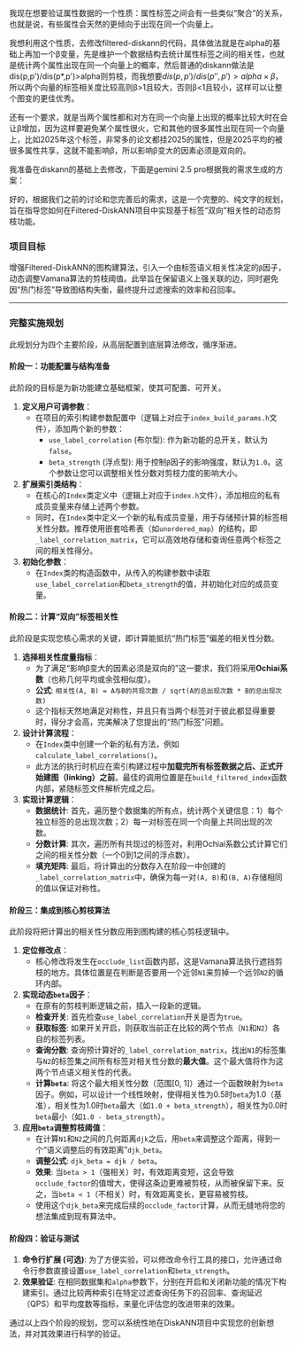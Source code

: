 我现在想要验证属性数据的一个性质：属性标签之间会有一些类似“聚合”的关系，也就是说，有些属性会天然的更倾向于出现在同一个向量上。

我想利用这个性质，去修改filtered-diskann的代码，具体做法就是在alpha的基础上再加一个β变量，先是维护一个数据结构去统计属性标签之间的相关性，也就是统计两个属性出现在同一个向量上的概率，然后普通的diskann做法是dis(p,p')/dis(p*,p')>alpha则剪枝，而我想要$dis(p,p')/dis(p'',p')>alpha\times β$，所以两个向量的标签相关度比较高则β>1且较大，否则β<1且较小，这样可以让整个图变的更佳优秀。

还有一个要求，就是当两个属性都和对方在同一个向量上出现的概率比较大时在会让β增加，因为这样要避免某个属性很火，它和其他的很多属性出现在同一个向量上，比如2025年这个标签，非常多的论文都挂2025的属性，但是2025平均的被很多属性共享，这就不能影响β，所以影响β变大的因素必须是双向的。



我准备在diskann的基础上去修改，下面是gemini 2.5 pro根据我的需求生成的方案：



好的，根据我们之前的讨论和您完善后的需求，这是一个完整的、纯文字的规划，旨在指导您如何在Filtered-DiskANN项目中实现基于标签“双向”相关性的动态剪枝功能。



### **项目目标**



增强Filtered-DiskANN的图构建算法，引入一个由标签语义相关性决定的`β`因子，动态调整Vamana算法的剪枝阈值。此举旨在保留语义上强关联的边，同时避免因“热门标签”导致图结构失衡，最终提升过滤搜索的效率和召回率。

------



### **完整实施规划**



此规划分为四个主要阶段，从高层配置到底层算法修改，循序渐进。



#### **阶段一：功能配置与结构准备**



此阶段的目标是为新功能建立基础框架，使其可配置、可开关。

1. **定义用户可调参数**：
   - 在项目的索引构建参数配置中（逻辑上对应于`index_build_params.h`文件），添加两个新的参数：
     - `use_label_correlation` (布尔型): 作为新功能的总开关，默认为`false`。
     - `beta_strength` (浮点型): 用于控制`β`因子的影响强度，默认为`1.0`。这个参数让您可以调整相关性分数对剪枝力度的影响大小。
2. **扩展索引类结构**：
   - 在核心的`Index`类定义中（逻辑上对应于`index.h`文件），添加相应的私有成员变量来存储上述两个参数。
   - 同时，在`Index`类中定义一个新的私有成员变量，用于存储预计算的标签相关性分数。推荐使用嵌套哈希表（如`unordered_map`）的结构，即`_label_correlation_matrix`，它可以高效地存储和查询任意两个标签之间的相关性得分。
3. **初始化参数**：
   - 在`Index`类的构造函数中，从传入的构建参数中读取`use_label_correlation`和`beta_strength`的值，并初始化对应的成员变量。



#### **阶段二：计算“双向”标签相关性**



此阶段是实现您核心需求的关键，即计算能抵抗“热门标签”偏差的相关性分数。

1. **选择相关性度量指标**：
   - 为了满足“影响β变大的因素必须是双向的”这一要求，我们将采用**Ochiai系数**（也称几何平均或余弦相似度）。
   - **公式**: `相关性(A, B) = A与B的共现次数 / sqrt(A的总出现次数 * B的总出现次数)`
   - 这个指标天然地满足对称性，并且只有当两个标签对于彼此都显得重要时，得分才会高，完美解决了您提出的“热门标签”问题。
2. **设计计算流程**：
   - 在`Index`类中创建一个新的私有方法，例如`calculate_label_correlations()`。
   - 此方法的执行时机应在索引构建过程中**加载完所有标签数据之后、正式开始建图（linking）之前**。最佳的调用位置是在`build_filtered_index`函数内部，紧随标签文件解析完成之后。
3. **实现计算逻辑**：
   - **数据统计**: 首先，遍历整个数据集的所有点，统计两个关键信息：1）每个独立标签的总出现次数；2）每一对标签在同一个向量上共同出现的次数。
   - **分数计算**: 其次，遍历所有共现过的标签对，利用Ochiai系数公式计算它们之间的相关性分数（一个0到1之间的浮点数）。
   - **填充矩阵**: 最后，将计算出的分数存入在阶段一中创建的`_label_correlation_matrix`中，确保为每一对`(A, B)`和`(B, A)`存储相同的值以保证对称性。



#### **阶段三：集成到核心剪枝算法**



此阶段将把计算出的相关性分数应用到图构建的核心剪枝逻辑中。

1. **定位修改点**：
   - 核心修改将发生在`occlude_list`函数内部，这是Vamana算法执行遮挡剪枝的地方。具体位置是在判断是否要用一个近邻`N1`来剪掉一个远邻`N2`的循环内部。
2. **实现动态`beta`因子**：
   - 在原有的剪枝判断逻辑之前，插入一段新的逻辑。
   - **检查开关**: 首先检查`use_label_correlation`开关是否为`true`。
   - **获取标签**: 如果开关开启，则获取当前正在比较的两个节点（`N1`和`N2`）各自的标签列表。
   - **查询分数**: 查询预计算好的`_label_correlation_matrix`，找出`N1`的标签集与`N2`的标签集之间所有标签对相关性分数的**最大值**。这个最大值将作为这两个节点语义相关性的代表。
   - **计算`beta`**: 将这个最大相关性分数（范围[0, 1]）通过一个函数映射为`beta`因子。例如，可以设计一个线性映射，使得相关性为0.5时`beta`为1.0（基准），相关性为1.0时`beta`最大（如`1.0 + beta_strength`），相关性为0.0时`beta`最小（如`1.0 - beta_strength`）。
3. **应用`beta`调整剪枝阈值**：
   - 在计算`N1`和`N2`之间的几何距离`djk`之后，用`beta`来调整这个距离，得到一个“语义调整后的有效距离”`djk_beta`。
   - **调整公式**: `djk_beta = djk / beta`。
   - **效果**: 当`beta > 1`（强相关）时，有效距离变短，这会导致`occlude_factor`的值增大，使得这条边更难被剪枝，从而被保留下来。反之，当`beta < 1`（不相关）时，有效距离变长，更容易被剪枝。
   - 使用这个`djk_beta`来完成后续的`occlude_factor`计算，从而无缝地将您的想法集成到现有算法中。



#### **阶段四：验证与测试**



1. **命令行扩展 (可选)**: 为了方便实验，可以修改命令行工具的接口，允许通过命令行参数直接设置`use_label_correlation`和`beta_strength`。
2. **效果验证**: 在相同数据集和`alpha`参数下，分别在开启和关闭新功能的情况下构建索引。通过比较两种索引在特定过滤查询任务下的召回率、查询延迟（QPS）和平均度数等指标，来量化评估您的改进带来的效果。

通过以上四个阶段的规划，您可以系统性地在DiskANN项目中实现您的创新想法，并对其效果进行科学的验证。

